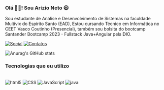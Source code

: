 ### Olá 👋🏾! Sou Arizio Neto 😃

Sou estudante de Análise e Desenvolvimento de Sistemas na faculdade Multivix do Espírito Santo (EAD), Estou cursando Técnico em Informática no CEET Vasco Coutinho (Presencial), também sou bolsita do bootcamp Santander Bootcamp 2023 - Fullstack Java+Angular pela DIO.

[![Social](	https://img.shields.io/badge/Instagram-E4405F?style=for-the-badge&logo=instagram&logoColor=white)](https://instagram.com/arizio_neto)
[![Contatos](https://img.shields.io/badge/LinkedIn-0077B5?style=for-the-badge&logo=linkedin&logoColor=white)](https://linkedin.com/in/arizio-neto-)

![Anurag's GitHub stats](https://github-readme-stats.vercel.app/api?username=arizioneto&show_icons=true&theme=dracula)

### Tecnologias que eu utilizo

<div style="display: inline_block"><br/> 
    <img align="center" alt="html5" src="https://img.shields.io/badge/HTML5-E34F26?style=for-the-badge&logo=html5&logoColor=white" />
    <img align="center" alt="CSS" src="https://img.shields.io/badge/CSS3-1572B6?style=for-the-badge&logo=css3&logoColor=white" />
    <img align="center" alt="JavaScript" src="https://img.shields.io/badge/JavaScript-F7DF1E?style=for-the-badge&logo=javascript&logoColor=black" />
    <img align="center" alt="java" src="https://img.shields.io/badge/java-%23ED8B00.svg?style=for-the-badge&logo=java&logoColor=white" />
</div>

